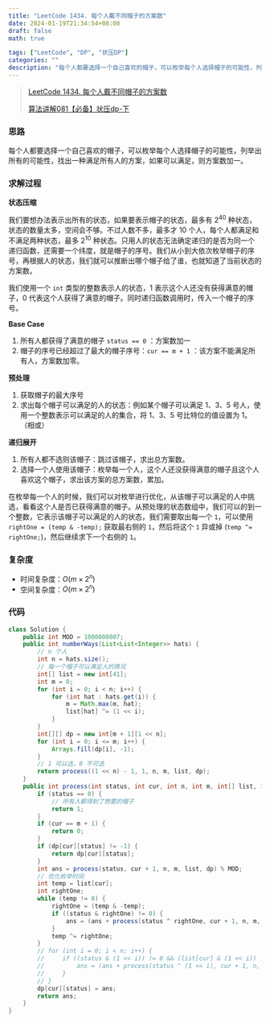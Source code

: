 ```yaml
---
title: "LeetCode 1434. 每个人戴不同帽子的方案数"
date: 2024-01-19T21:34:54+08:00
draft: false
math: true

tags: ["LeetCode", "DP", "状压DP"]
categories: ""
description: "每个人都要选择一个自己喜欢的帽子，可以枚举每个人选择帽子的可能性，列举出所有的可能性，找出一种满足所有人的方案，如果可以满足，则方案数加一。"
---
```


> [LeetCode 1434. 每个人戴不同帽子的方案数](https://leetcode.cn/problems/number-of-ways-to-wear-different-hats-to-each-other/)
>
> [算法讲解081【必备】状压dp-下](https://www.bilibili.com/video/BV1Tu4y1g7GU/)

### 思路

每个人都要选择一个自己喜欢的帽子，可以枚举每个人选择帽子的可能性，列举出所有的可能性，找出一种满足所有人的方案，如果可以满足，则方案数加一。

### 求解过程

**状态压缩**

我们要想办法表示出所有的状态，如果要表示帽子的状态，最多有 $2 ^ {40}$ 种状态，状态的数量太多，空间会不够。不过人数不多，最多才 10 个人，每个人都满足和不满足两种状态，最多 $2 ^ {10}$ 种状态。只用人的状态无法确定递归的是否为同一个递归函数，还需要一个纬度，就是帽子的序号。我们从小到大依次枚举帽子的序号，再根据人的状态，我们就可以推断出哪个帽子给了谁，也就知道了当前状态的方案数。

我们使用一个 `int` 类型的整数表示人的状态，1 表示这个人还没有获得满意的帽子，0 代表这个人获得了满意的帽子。同时递归函数调用时，传入一个帽子的序号。

**Base Case**

1. 所有人都获得了满意的帽子 `status == 0` ：方案数加一
2. 帽子的序号已经超过了最大的帽子序号：`cur == m + 1` ：该方案不能满足所有人，方案数加零。

**预处理**

1. 获取帽子的最大序号
2. 求出每个帽子可以满足的人的状态：例如某个帽子可以满足 1、3、5 号人，使用一个整数表示可以满足的人的集合，将 1、3、5 号比特位的值设置为 1。（相或）

**递归展开**

1. 所有人都不选则该帽子：跳过该帽子，求出总方案数。
2. 选择一个人使用该帽子：枚举每一个人，这个人还没获得满意的帽子且这个人喜欢这个帽子，求出该方案的总方案数，累加。

在枚举每一个人的时候，我们可以对枚举进行优化，从该帽子可以满足的人中挑选，看看这个人是否已获得满意的帽子。从预处理的状态数组中，我们可以的到一个整数，它表示该帽子可以满足的人的状态，我们需要取出每一个 `1`，可以使用 `rightOne = (temp & -temp);` 获取最右侧的 `1`，然后将这个 `1` 异或掉 (`temp ^= rightOne;`)，然后继续求下一个右侧的 `1`。
### 复杂度

- 时间复杂度：$O(m \times 2 ^ n)$
- 空间复杂度：$O(m \times 2 ^ n)$

### 代码

```java
class Solution {
    public int MOD = 1000000007;
    public int numberWays(List<List<Integer>> hats) {
        // n 个人
        int n = hats.size();
        // 每一个帽子可以满足人的情况
        int[] list = new int[41];
        int m = 0;
        for (int i = 0; i < n; i++) {
            for (int hat : hats.get(i)) {
                m = Math.max(m, hat);
                list[hat] ^= (1 << i);
            }
        }
        int[][] dp = new int[m + 1][1 << n];
        for (int i = 0; i <= m; i++) {
            Arrays.fill(dp[i], -1);
        }
        // 1 可以选，0 不可选
        return process((1 << n) - 1, 1, n, m, list, dp);
    }
    public int process(int status, int cur, int n, int m, int[] list, int[][] dp) {
        if (status == 0) {
            // 所有人都得到了想要的帽子
            return 1;
        }
        if (cur == m + 1) {
            return 0;
        }
        if (dp[cur][status] != -1) {
            return dp[cur][status];
        }
        int ans = process(status, cur + 1, n, m, list, dp) % MOD;
        // 优化枚举时间
        int temp = list[cur];
        int rightOne;
        while (temp != 0) {
            rightOne = (temp & -temp);
            if ((status & rightOne) != 0) {
                ans = (ans + process(status ^ rightOne, cur + 1, n, m, list, dp)) % MOD;
            }
            temp ^= rightOne;
        }
        // for (int i = 0; i < n; i++) {
        //     if ((status & (1 << i)) != 0 && (list[cur] & (1 << i)) != 0) {
        //         ans = (ans + process(status ^ (1 << i), cur + 1, n, m, list, dp)) % MOD;
        //     }
        // }
        dp[cur][status] = ans;
        return ans;
    }
}
```